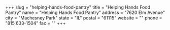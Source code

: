 +++
slug = "helping-hands-food-pantry"
title = "Helping Hands Food Pantry"
name = "Helping Hands Food Pantry"
address = "7620 Elm Avenue"
city = "Machesney Park"
state = "IL"
postal = "61115"
website = ""
phone = "815 633-1504"
fax = ""
+++
